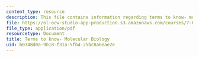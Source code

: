 ```yaml
---
content_type: resource
description: This file contains information regarding terms to know- molecular biology.
file: https://ol-ocw-studio-app-production.s3.amazonaws.com/courses/7-013-introductory-biology-spring-2013/b0748d0a9b18f31a5fb425bc8a6eae2e_MIT7_013S12_MolecularBio.pdf
file_type: application/pdf
resourcetype: Document
title: Terms to know- Molecular Biology
uid: b0748d0a-9b18-f31a-5fb4-25bc8a6eae2e
---
```

